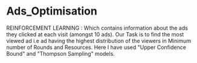 # Ads_Optimisation
REINFORCEMENT LEARNING : Which contains information about the ads they clicked at each visit (amongst 10 ads). Our Task is to find the most viewed ad i.e ad having the highest distribution of the viewers in Minimum number of Rounds and Resources. Here I have used "Upper Confidence Bound" and "Thompson Sampling" models.
